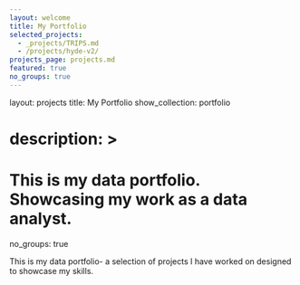 ```yaml
---
layout: welcome
title: My Portfolio
selected_projects:
  - _projects/TRIPS.md
  - /projects/hyde-v2/
projects_page: projects.md
featured: true
no_groups: true
---
```


layout: projects
title: My Portfolio
show_collection: portfolio
# description: >
#  This is my data portfolio. Showcasing my work as a data analyst.
no_groups: true

This is my data portfolio- a selection of projects I have worked on designed to showcase my skills.
